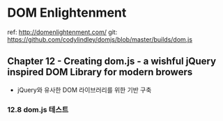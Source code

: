 # DOM Enlightenment

ref: http://domenlightenment.com/
git: https://github.com/codylindley/domjs/blob/master/builds/dom.js

## Chapter 12 - Creating dom.js - a wishful jQuery inspired DOM Library for modern browers

- jQuery와 유사한 DOM 라이브러리를 위한 기반 구축

### 12.8 dom.js 테스트
